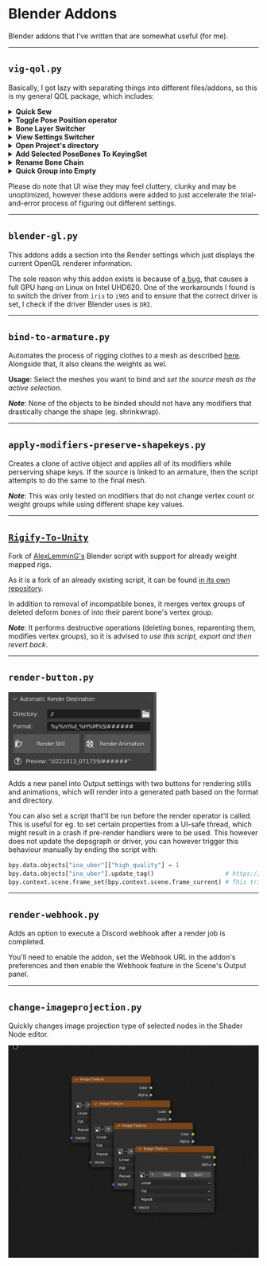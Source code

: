 # Blender Addons

Blender addons that I've written that are somewhat useful (for me).

---

## `vig-qol.py`

Basically, I got lazy with separating things into different files/addons, so this is my general QOL package, which includes:

<details>
    <summary><b>Quick Sew</b></summary>
    Shorthand version for "bridge two edge loops and delete only faces".    
</details>

<details>
    <summary><b>Toggle Pose Position operator</b></summary>
    Allows to quicky toggle between pose/rest position modes for armatures. Works on active armatures or meshes that belong to an armature.
</details>

<details>
    <summary><b>Bone Layer Switcher</b></summary>
    Allows to quicky switch between multiple group of bone layers.
    
https://user-images.githubusercontent.com/18449733/187050267-954c92c0-9302-4a93-a048-90b43fda7538.mp4
</details>

<details>
    <summary><b>View Settings Switcher</b></summary>
    Allows to quicky switch between view settings of the scene. This includes the entirety of the "Color Management" panel in the Render properties (with the exception of Sequencer setting).
    
https://user-images.githubusercontent.com/18449733/187050269-1d5c82dd-799d-4dec-92bc-86fbe1d3a6a2.mp4
</details>

<details>
    <summary><b>Open Project's directory</b></summary>
    Opens the directory where the project is located in the file explorer.
</details>

<details>
    <summary><b>Add Selected PoseBones To KeyingSet</b></summary>
    Adds the selected pose bones into the currently active keying set. Only adds the position, scale and rotation based on the rotation mode being chosen.
</details>

<details>
    <summary><b>Rename Bone Chain</b></summary>
    Renames selected bones as a numbered chain, beginning with the *active selection* as the starting bone.
    
https://user-images.githubusercontent.com/18449733/226142881-ca2747c6-11cc-4d3a-8c69-59062e900c98.mp4
</details>

<details>
    <summary><b>Quick Group into Empty</b></summary>
    Quickly creates an empty at current selection's median location and parents all selected to the newly created empty.
    
https://user-images.githubusercontent.com/18449733/226142915-5b2a0aba-7fb0-4e35-bf22-8fe76f37d75c.mp4
</details>

Please do note that UI wise they may feel cluttery, clunky and may be unoptimized, however these addons were added to just accelerate the trial-and-error process of figuring out different settings.

---

## `blender-gl.py`

This addons adds a section into the Render settings which just displays the current OpenGL renderer information.

The sole reason why this addon exists is because of [a bug](https://developer.blender.org/T80458), that causes a full GPU hang on Linux on Intel UHD620. One of the workarounds I found is to switch the driver from `iris` to `i965` and to ensure that the correct driver is set, I check if the driver Blender uses is `DRI`.

---

## `bind-to-armature.py`

Automates the process of rigging clothes to a mesh as described [here](https://blender.stackexchange.com/questions/67625/how-to-rig-clothes). Alongside that, it also cleans the weights as wel.

**Usage**: Select the meshes you want to bind and *set the source mesh as the active selection*.

***Note***: None of the objects to be binded should not have any modifiers that drastically change the shape (eg. shrinkwrap).

---

## `apply-modifiers-preserve-shapekeys.py`

Creates a clone of active object and applies all of its modifiers while perserving shape keys. If the source is linked to an armature, then the script attempts to do the same to the final mesh.

***Note***: This was only tested on modifiers that do not change vertex count or weight groups while using different shape key values.

---

## [`Rigify-To-Unity`](https://github.com/vignedev/Rigify-To-Unity)

Fork of [AlexLemminG's](https://github.com/AlexLemminG/Rigify-To-Unity) Blender script with support for already weight mapped rigs.

As it is a fork of an already existing script, it can be found [in its own repository](https://github.com/vignedev/Rigify-To-Unity).

In addition to removal of incompatible bones, it merges vertex groups of deleted deform bones of into their parent bone's vertex group.

***Note***: It performs destructive operations (deleting bones, reparenting them, modifies vertex groups), so it is advised to *use this script, export and then revert back*. 

---

## `render-button.py`

![](./assets/render_btn.png)

Adds a new panel into Output settings with two buttons for rendering stills and animations, which will render into a generated path based on the format and directory.

You can also set a script that'll be run before the render operator is called. This is useful for eg. to set certain properties from a UI-safe thread, which might result in a crash if pre-render handlers were to be used. This however does not update the depsgraph or driver, you can however trigger this behaviour manually by ending the script with:

```py
bpy.data.objects["ina_uber"]["high_quality"] = 1
bpy.data.objects["ina_uber"].update_tag()                    # https://developer.blender.org/T74000#879966
bpy.context.scene.frame_set(bpy.context.scene.frame_current) # This triggers the update of the drivers relevant to the property at this object
```

---

## `render-webhook.py`

Adds an option to execute a Discord webhook after a render job is completed.

You'll need to enable the addon, set the Webhook URL in the addon's preferences and then enable the Webhook feature in the Scene's Output panel.

---

## `change-imageprojection.py`

Quickly changes image projection type of selected nodes in the Shader Node editor.

[![Example](./assets/projection_change.gif)](./assets/projection_change.mp4)

